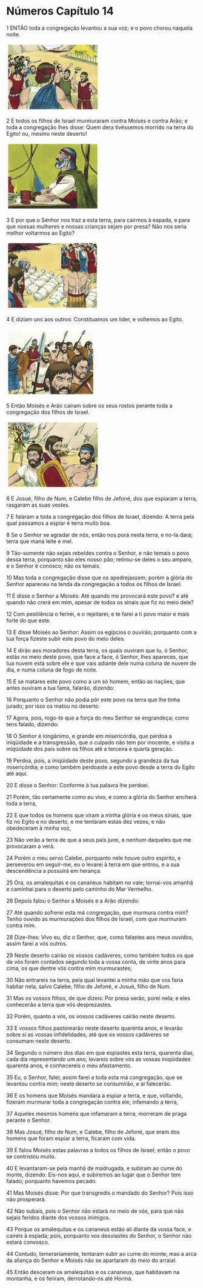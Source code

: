 # Números Capítulo 14

1	ENTÃO toda a congregação levantou a sua voz; e o povo chorou naquela noite.

![](.img/04_Nu_14_01_RG.jpg)

2	E todos os filhos de Israel murmuraram contra Moisés e contra Arão; e toda a congregação lhes disse: Quem dera tivéssemos morrido na terra do Egito! ou, mesmo neste deserto!

![](.img/04_Nu_14_02_RG.jpg)

3	E por que o Senhor nos traz a esta terra, para cairmos à espada, e para que nossas mulheres e nossas crianças sejam por presa? Não nos seria melhor voltarmos ao Egito?

![](.img/04_Nu_14_03_RG.jpg)

4	E diziam uns aos outros: Constituamos um líder, e voltemos ao Egito.

![](.img/04_Nu_14_04_RG.jpg)

5	Então Moisés e Arão caíram sobre os seus rostos perante toda a congregação dos filhos de Israel.

![](.img/04_Nu_14_05_RG.jpg)

6	E Josué, filho de Num, e Calebe filho de Jefoné, dos que espiaram a terra, rasgaram as suas vestes.

7	E falaram a toda a congregação dos filhos de Israel, dizendo: A terra pela qual passamos a espiar é terra muito boa.

8	Se o Senhor se agradar de nós, então nos porá nesta terra, e no-la dará; terra que mana leite e mel.

9	Tão-somente não sejais rebeldes contra o Senhor, e não temais o povo dessa terra, porquanto são eles nosso pão; retirou-se deles o seu amparo, e o Senhor é conosco; não os temais.

10	Mas toda a congregação disse que os apedrejassem; porém a glória do Senhor apareceu na tenda da congregação a todos os filhos de Israel.

11	E disse o Senhor a Moisés: Até quando me provocará este povo? e até quando não crerá em mim, apesar de todos os sinais que fiz no meio dele?

12	Com pestilência o ferirei, e o rejeitarei; e te farei a ti povo maior e mais forte do que este.

13	E disse Moisés ao Senhor: Assim os egípcios o ouvirão; porquanto com a tua força fizeste subir este povo do meio deles.

14	E dirão aos moradores desta terra, os quais ouviram que tu, ó Senhor, estás no meio deste povo, que face a face, ó Senhor, lhes apareces, que tua nuvem está sobre ele e que vais adiante dele numa coluna de nuvem de dia, e numa coluna de fogo de noite.

15	E se matares este povo como a um só homem, então as nações, que antes ouviram a tua fama, falarão, dizendo:

16	Porquanto o Senhor não podia pôr este povo na terra que lhe tinha jurado; por isso os matou no deserto.

17	Agora, pois, rogo-te que a força do meu Senhor se engrandeça; como tens falado, dizendo:

18	O Senhor é longânimo, e grande em misericórdia, que perdoa a iniqüidade e a transgressão, que o culpado não tem por inocente, e visita a iniqüidade dos pais sobre os filhos até a terceira e quarta geração.

19	Perdoa, pois, a iniqüidade deste povo, segundo a grandeza da tua misericórdia; e como também perdoaste a este povo desde a terra do Egito até aqui.

20	E disse o Senhor: Conforme à tua palavra lhe perdoei.

21	Porém, tão certamente como eu vivo, e como a glória do Senhor encherá toda a terra,

22	E que todos os homens que viram a minha glória e os meus sinais, que fiz no Egito e no deserto, e me tentaram estas dez vezes, e não obedeceram à minha voz,

23	Não verão a terra de que a seus pais jurei, e nenhum daqueles que me provocaram a verá.

24	Porém o meu servo Calebe, porquanto nele houve outro espírito, e perseverou em seguir-me, eu o levarei à terra em que entrou, e a sua descendência a possuirá em herança.

25	Ora, os amalequitas e os cananeus habitam no vale; tornai-vos amanhã e caminhai para o deserto pelo caminho do Mar Vermelho.

26	Depois falou o Senhor a Moisés e a Arão dizendo:

27	Até quando sofrerei esta má congregação, que murmura contra mim? Tenho ouvido as murmurações dos filhos de Israel, com que murmuram contra mim.

28	Dize-lhes: Vivo eu, diz o Senhor, que, como falastes aos meus ouvidos, assim farei a vós outros.

29	Neste deserto cairão os vossos cadáveres, como também todos os que de vós foram contados segundo toda a vossa conta, de vinte anos para cima, os que dentre vós contra mim murmurastes;

30	Não entrareis na terra, pela qual levantei a minha mão que vos faria habitar nela, salvo Calebe, filho de Jefoné, e Josué, filho de Num.

31	Mas os vossos filhos, de que dizeis: Por presa serão, porei nela; e eles conhecerão a terra que vós desprezastes.

32	Porém, quanto a vós, os vossos cadáveres cairão neste deserto.

33	E vossos filhos pastorearão neste deserto quarenta anos, e levarão sobre si as vossas infidelidades, até que os vossos cadáveres se consumam neste deserto.

34	Segundo o número dos dias em que espiastes esta terra, quarenta dias, cada dia representando um ano, levareis sobre vós as vossas iniqüidades quarenta anos, e conhecereis o meu afastamento.

35	Eu, o Senhor, falei; assim farei a toda esta má congregação, que se levantou contra mim; neste deserto se consumirão, e aí falecerão.

36	E os homens que Moisés mandara a espiar a terra, e que, voltando, fizeram murmurar toda a congregação contra ele, infamando a terra,

37	Aqueles mesmos homens que infamaram a terra, morreram de praga perante o Senhor.

38	Mas Josué, filho de Num, e Calebe, filho de Jefoné, que eram dos homens que foram espiar a terra, ficaram com vida.

39	E falou Moisés estas palavras a todos os filhos de Israel; então o povo se contristou muito.

40	E levantaram-se pela manhã de madrugada, e subiram ao cume do monte, dizendo: Eis-nos aqui, e subiremos ao lugar que o Senhor tem falado; porquanto havemos pecado.

41	Mas Moisés disse: Por que transgredis o mandado do Senhor? Pois isso não prosperará.

42	Não subais, pois o Senhor não estará no meio de vós, para que não sejais feridos diante dos vossos inimigos.

43	Porque os amalequitas e os cananeus estão ali diante da vossa face, e caireis à espada; pois, porquanto vos desviastes do Senhor, o Senhor não estará convosco.

44	Contudo, temerariamente, tentaram subir ao cume do monte; mas a arca da aliança do Senhor e Moisés não se apartaram do meio do arraial.

45	Então desceram os amalequitas e os cananeus, que habitavam na montanha, e os feriram, derrotando-os até Hormá.

